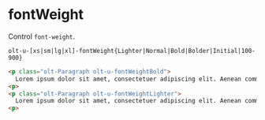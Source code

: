 # fontWeight

Control `font-weight`.

`olt-u-[xs|sm|lg|xl]-fontWeight{Lighter|Normal|Bold|Bolder|Initial|100-900}`


```html
<p class="olt-Paragraph olt-u-fontWeightBold">
  Lorem ipsum dolor sit amet, consectetuer adipiscing elit. Aenean commodo ligula eget dolor. Aenean massa. Cum sociis natoque penatibus et magnis dis parturient montes, nascetur ridiculus mus.
<p>
<p class="olt-Paragraph olt-u-fontWeightLighter">
  Lorem ipsum dolor sit amet, consectetuer adipiscing elit. Aenean commodo ligula eget dolor. Aenean massa. Cum sociis natoque penatibus et magnis dis parturient montes, nascetur ridiculus mus.
<p>
```
